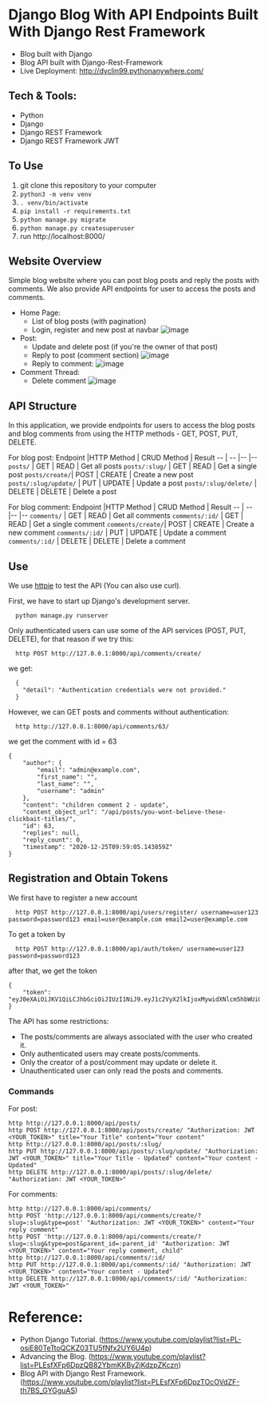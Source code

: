 
# Django Blog With API Endpoints Built With Django Rest Framework 
- Blog built with Django
- Blog API built with Django-Rest-Framework 
- Live Deployment: http://dyclin99.pythonanywhere.com/

## Tech & Tools:
- Python
- Django
- Django REST Framework
- Django REST Framework JWT

## To Use
1. git clone this repository to your computer
2. `python3 -m venv venv`
3. `. venv/bin/activate`
4. `pip install -r requirements.txt`
5. `python manage.py migrate`
6. `python manage.py createsuperuser`
7. run http://localhost:8000/

## Website Overview 
Simple blog website where you can post blog posts and reply the posts with comments. We also provide API endpoints for user to access the posts and comments.

- Home Page:
  - List of blog posts (with pagination)
  - Login, register and new post at navbar
  ![image](readme_images/homepage.png)
- Post:
  - Update and delete post (if you're the owner of that post) 
  - Reply to post (comment section)
  ![image](readme_images/postpage.png)
  - Reply to comment:
  ![image](readme_images/comments.png)
- Comment Thread:
  - Delete comment 
  ![image](readme_images/comment_thread.png)


## API Structure
In this application, we provide endpoints for users to access the blog posts and blog comments from using the HTTP methods - GET, POST, PUT, DELETE.

For blog post:
Endpoint |HTTP Method | CRUD Method | Result
-- | -- |-- |--
`posts/` | GET | READ | Get all posts
`posts/:slug/` | GET | READ | Get a single post
`posts/create/`| POST | CREATE | Create a new post
`posts/:slug/update/` | PUT | UPDATE | Update a post
`posts/:slug/delete/` | DELETE | DELETE | Delete a post

For blog comment:
Endpoint |HTTP Method | CRUD Method | Result
-- | -- |-- |--
`comments/` | GET | READ | Get all comments
`comments/:id/` | GET | READ | Get a single comment
`comments/create/`| POST | CREATE | Create a new comment
`comments/:id/` | PUT | UPDATE | Update a comment
`comments/:id/` | DELETE | DELETE | Delete a comment

## Use
We use [httpie](https://github.com/jakubroztocil/httpie#installation) to test the API (You can also use curl). 


First, we have to start up Django's development server.
```
  python manage.py runserver
```
Only authenticated users can use some of the API services (POST, PUT, DELETE), for that reason if we try this:
```
  http POST http://127.0.0.1:8000/api/comments/create/
```
we get:
```
  {
    "detail": "Authentication credentials were not provided."
  }
```
However, we can GET posts and comments without authentication:
```
  http http://127.0.0.1:8000/api/comments/63/
```
we get the comment with id = 63
```
{
    "author": {
        "email": "admin@example.com",
        "first_name": "",
        "last_name": "",
        "username": "admin"
    },
    "content": "children comment 2 - update",
    "content_object_url": "/api/posts/you-wont-believe-these-clickbait-titles/",
    "id": 63,
    "replies": null,
    "reply_count": 0,
    "timestamp": "2020-12-25T09:59:05.143859Z"
}
```

## Registration and Obtain Tokens

We first have to register a new account
```
  http POST http://127.0.0.1:8000/api/users/register/ username=user123 password=password123 email=user@example.com email2=user@example.com
```
To get a token by
```
  http POST http://127.0.0.1:8000/api/auth/token/ username=user123 password=password123
```
after that, we get the token
```
{
    "token": "eyJ0eXAiOiJKV1QiLCJhbGciOiJIUzI1NiJ9.eyJ1c2VyX2lkIjoxMywidXNlcm5hbWUiOiJ1c2VyMTIzIiwiZXhwIjoxNjA5MDM0NTkxLCJlbWFpbCI6InVzZXJAZXhhbXBsZS5jb20ifQ.CmQZHPkj6sbf3WwoRijehzhs0PQONZMY0nL85QU8Tzw"
}
```

The API has some restrictions:
-   The posts/comments are always associated with the user who created it.
-   Only authenticated users may create posts/comments.
-   Only the creator of a post/comment may update or delete it.
-   Unauthenticated user can only read the posts and comments.

### Commands

For post:
```
http http://127.0.0.1:8000/api/posts/
http POST http://127.0.0.1:8000/api/posts/create/ "Authorization: JWT <YOUR_TOKEN>" title="Your Title" content="Your content"
http http://127.0.0.1:8000/api/posts/:slug/
http PUT http://127.0.0.1:8000/api/posts/:slug/update/ "Authorization: JWT <YOUR_TOKEN>" title="Your Title - Updated" content="Your content - Updated"
http DELETE http://127.0.0.1:8000/api/posts/:slug/delete/ "Authorization: JWT <YOUR_TOKEN>"
```

For comments:
```
http http://127.0.0.1:8000/api/comments/
http POST 'http://127.0.0.1:8000/api/comments/create/?slug=:slug&type=post' "Authorization: JWT <YOUR_TOKEN>" content="Your reply comment"
http POST 'http://127.0.0.1:8000/api/comments/create/?slug=:slug&type=post&parent_id=:parent_id' "Authorization: JWT <YOUR_TOKEN>" content="Your reply comment, child"
http http://127.0.0.1:8000/api/comments/:id/
http PUT http://127.0.0.1:8000/api/comments/:id/ "Authorization: JWT <YOUR_TOKEN>" content="Your content - Updated"
http DELETE http://127.0.0.1:8000/api/comments/:id/ "Authorization: JWT <YOUR_TOKEN>"
```


# Reference:
- Python Django Tutorial. (https://www.youtube.com/playlist?list=PL-osiE80TeTtoQCKZ03TU5fNfx2UY6U4p)
- Advancing the Blog. (https://www.youtube.com/playlist?list=PLEsfXFp6DpzQB82YbmKKBy2jKdzpZKczn)
- Blog API with Django Rest Framework. (https://www.youtube.com/playlist?list=PLEsfXFp6DpzTOcOVdZF-th7BS_GYGguAS)